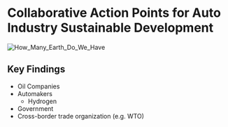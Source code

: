 # Collaborative Action Points for Auto Industry Sustainable Development
![How_Many_Earth_Do_We_Have](https://github.com/florencex5/Crude_Oil_Finance_Project_2/assets/129706051/ba6a94f0-3081-4aa8-b6ee-d41e677c707e)

## Key Findings

- Oil Companies
- Automakers
  - Hydrogen
- Government
- Cross-border trade organization (e.g. WTO)
